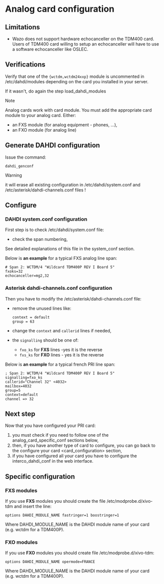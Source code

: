 # Analog card configuration

## Limitations

  - Wazo does not support hardware echocanceller on the TDM400 card.
    Users of TDM400 card willing to setup an echocanceller will have to
    use a software echocanceller like OSLEC.

## Verifications

Verify that one of the `{wctdm,wctdm24xxp}` module is uncommented in
<span data-role="file">/etc/dahdi/modules</span> depending on the card
you installed in your server.

If it wasn't, do again the step
<span data-role="ref">load\_dahdi\_modules</span>

<div class="note">

<div class="admonition-title">

Note

</div>

Analog cards work with card module. You must add the appropriate card
module to your analog card. Either:

  - an FXS module (for analog equipment - phones, ...),
  - an FXO module (for analog line)

</div>

## Generate DAHDI configuration

Issue the command:

    dahdi_genconf

<div class="warning">

<div class="admonition-title">

Warning

</div>

it will erase all existing configuration in
<span data-role="file">/etc/dahdi/system.conf</span> and
<span data-role="file">/etc/asterisk/dahdi-channels.conf</span> files \!

</div>

## Configure

### DAHDI system.conf configuration

First step is to check
<span data-role="file">/etc/dahdi/system.conf</span> file:

  - check the span numbering,

See detailed explanations of this file in the
<span data-role="ref">system\_conf</span> section.

Below is **an example** for a typical FXS analog line span:

    # Span 2: WCTDM/4 "Wildcard TDM400P REV I Board 5"
    fxoks=32
    echocanceller=mg2,32

### Asterisk dahdi-channels.conf configuration

Then you have to modify the
<span data-role="file">/etc/asterisk/dahdi-channels.conf</span> file:

  - remove the unused lines like:
    
        context = default
        group = 63

  - change the `context` and `callerid` lines if needed,

  - the `signalling` should be one of:
    
      - `fxo_ks` for **FXS** lines -yes it is the reverse
      - `fxs_ks` for **FXO** lines - yes it is the reverse

Below is **an example** for a typical french PRI line span:

    ; Span 2: WCTDM/4 "Wildcard TDM400P REV I Board 5"
    signalling=fxo_ks
    callerid="Channel 32" <4032>
    mailbox=4032
    group=5
    context=default
    channel => 32

## Next step

Now that you have configured your PRI card:

1.  you must check if you need to follow one of the
    <span data-role="ref">analog\_card\_specific\_conf</span> sections
    below,
2.  then, if you have another type of card to configure, you can go back
    to the <span data-role="ref">configure your card
    \<card\_configuration\></span> section,
3.  if you have configured all your card you have to configure the
    <span data-role="ref">interco\_dahdi\_conf</span> in the web
    interface.

## Specific configuration

### FXS modules

If you use **FXS** modules you should create the file
<span data-role="file">/etc/modprobe.d/xivo-tdm</span> and insert the
line:

    options DAHDI_MODULE_NAME fastringer=1 boostringer=1

Where DAHDI\_MODULE\_NAME is the DAHDI module name of your card (e.g.
wctdm for a TDM400P).

### FXO modules

If you use **FXO** modules you should create file
<span data-role="file">/etc/modprobe.d/xivo-tdm</span>:

    options DAHDI_MODULE_NAME opermode=FRANCE

Where DAHDI\_MODULE\_NAME is the DAHDI module name of your card (e.g.
wctdm for a TDM400P).

